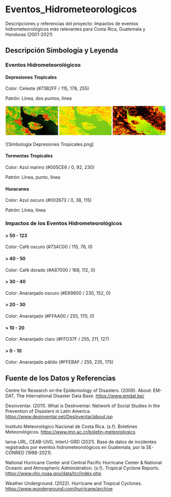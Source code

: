 # Eventos_Hidrometeorologicos
Descripciones y referencias del proyecto: Impactos de eventos hidrometeorológicos más relevantes para Costa Rica, Guatemala y Honduras (2001-2021)

## Descripción Simbología y Leyenda

### Eventos Hidrometeorológicos

#### Depresiones Tropicales
Color: Celeste (#73B2FF / 115, 178, 255)

Patrón: Línea, dos puntos, línea 

![image](https://github.com/margetmartinez/TP6-fotogrametr-a/blob/main/gvSIG.png)

![Simbología Depresiones Tropicales.png]


#### Tormentas Tropicales

Color: Azul marino (#005CE6 / 0, 92, 230)

Patrón: Línea, punto, línea

#### Huracanes

Color: Azul oscuro (#002673 / 0, 38, 115)

Patrón: Línea, línea 

### Impactos de los Eventos Hidrometeorológicos

#### > 50 - 123
  Color: Café oscuro (#734C00 / 115, 76, 0)

#### > 40 - 50
  Color: Café dorado (#A87000 / 168, 112, 0) 

#### > 30 - 40
  Color: Anaranjado oscuro (#E69800 / 230, 152, 0)

#### > 20 - 30
  Color: Anaranjado (#FFAA00 / 255, 170, 0)

#### > 10 - 20
  Color: Anaranjado claro (#FFD37F / 255, 211, 127)

#### > 0 - 10
  Color: Anaranjado pálido (#FFEBAF / 255, 235, 175)
  

## Fuente de los Datos y Referencias 

Centre  for  Research  on  the  Epidemiology  of  Disasters. (2009).  About:  EM-DAT,  The International  Disaster  Data  Base. https://www.emdat.be/ 

Desinventar. (2011). What is DesInventar. Network of Social Studies in the Prevention of Disasters in Latin America. https://www.desinventar.net/DesInventar/about.jsp 

Instituto Meteorológico Nacional de Costa Rica. (s.f).  Boletines Meteorológicos. https://www.imn.ac.cr/boletin-meteorologico 

Iarna-URL, CEAB-UVG, InterU-GRD (2021). Base de datos de incidentes registrados por eventos hidrometeorológicos en Guatemala, por la SE-CONRED (1988-2021). 

National Hurricane Center and Central Pacific Hurricane Center & National Oceanic and Atmospheric Administration. (s.f). Tropical Cyclone Reports. https://www.nhc.noaa.gov/data/tcr/index.php 

Weather Underground. (2022). Hurricane and Tropical Cyclones. https://www.wunderground.com/hurricane/archive 





